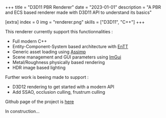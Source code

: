 +++
title = "D3D11 PBR Renderer"
date = "2023-01-01"
description = "A PBR and ECS based renderer made with D3D11 API to understand its basics"

[extra]
index = 0
img = "renderer.png"
skills = ["D3D11", "C++"]
+++

This renderer currently support this functionnalities :

- Full modern C++
- Entity-Component-System based architecture with [EnTT](https://github.com/skypjack/entt)
- Generic asset loading using [Assimp](https://github.com/assimp/assimp)
- Scene management and GUI parameters using [ImGui](https://github.com/ocornut/imgui)
- Metal/Roughness physically based rendering
- HDR image based lighting

Further work is beeing made to support :

- D3D12 rendering to get started with a modern API
- Add SSAO, occlusion culling, frustrum culling

Github page of the project is [here](https://github.com/pjdevs/DXTest)

In construction...